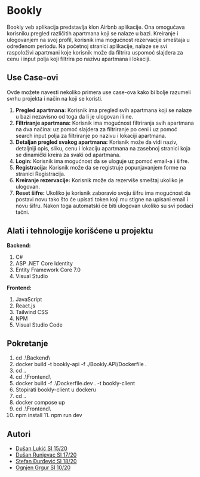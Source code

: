 # Bookly

Bookly veb aplikacija predstavlja klon Airbnb aplikacije. Ona omogućava korisniku pregled različitih apartmana koji se nalaze u bazi. Kreiranje i ulogovanjem na svoj profil, korisnik ima mogućnost rezervacije smeštaja u određenom periodu. Na početnoj stranici aplikacije, nalaze se svi raspoloživi apartmani koje korisnik može da filtrira uspomoć slajdera za cenu i input polja koji filtrira po nazivu apartmana i lokaciji.

## Use Case-ovi

Ovde možete navesti nekoliko primera use case-ova kako bi bolje razumeli svrhu projekta i način na koji se koristi.

1. **Pregled apartmana:** Korisnik ima pregled svih apartmana koji se nalaze u bazi nezavisno od toga da li je ulogovan ili ne.
2. **Filtriranje apartmana:** Korisnik ima mogućnost filtriranja svih apartmana na dva načina: uz pomoć slajdera za filtriranje po ceni i uz pomoć search input polja za filtriranje po nazivu i lokaciji apartmana.
3. **Detaljan pregled svakog apartmana:** Korisnik može da vidi naziv, detaljniji opis, sliku, cenu i lokaciju apartmana na zasebnoj stranici koja se dinamički kreira za svaki od apartmana.
4. **Login:** Korisnik ima mogućnost da se uloguje uz pomoć email-a i šifre.
5. **Registracija:** Korisnik može da se registruje popunjavanjem forme na stranici Registracija.
5. **Kreiranje rezervacije:** Korisnik može da rezerviše smeštaj ukoliko je ulogovan.
6. **Reset šifre:** Ukoliko je korisnik zaboravio svoju šifru ima mogućnost da postavi novu tako što će upisati token koji mu stigne na upisani email i novu šifru. Nakon toga automatski će biti ulogovan ukoliko su svi podaci tačni. 

## Alati i tehnologije korišćene u projektu

**Backend:**
1. C#
2. ASP .NET Core Identity
3. Entity Framework Core 7.0
4. Visual Studio

**Frontend:**
1. JavaScript
2. React.js
3. Tailwind CSS
4. NPM
5. Visual Studio Code

## Pokretanje

1. cd .\Backend\
2. docker build -t bookly-api -f ./Bookly.API/Dockerfile .
3. cd ..
4. cd .\Frontend\
5. docker build -f .\Dockerfile.dev . -t bookly-client
6. Stopirati bookly-client u dockeru
7. cd ..
8. docker compose up
9. cd .\Frontend\
10. npm install
11. npm run dev

## Autori

- [Dušan Lukić SI 15/20](https://github.com/dusanlukic404)
- [Dušan Runjevac SI 17/20](https://github.com/runjevac)
- [Stefan Đurđević SI 18/20](https://github.com/djurdjevics)
- [Ognjen Grgur SI 10/20](https://github.com/grga023)
